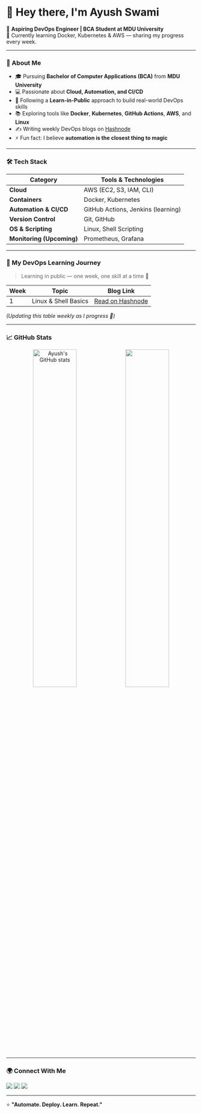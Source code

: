 # 👋 Hey there, I'm Ayush Swami  

🚀 **Aspiring DevOps Engineer | BCA Student at MDU University**  
🌱 Currently learning Docker, Kubernetes & AWS — sharing my progress every week.  

---

### 🧠 About Me
- 🎓 Pursuing **Bachelor of Computer Applications (BCA)** from **MDU University**
- 💻 Passionate about **Cloud, Automation, and CI/CD**
- 🧩 Following a **Learn-in-Public** approach to build real-world DevOps skills  
- 📚 Exploring tools like **Docker**, **Kubernetes**, **GitHub Actions**, **AWS**, and **Linux**
- ✍️ Writing weekly DevOps blogs on [Hashnode](https://hashnode.com/@Aayusssh)
- ⚡ Fun fact: I believe **automation is the closest thing to magic**

---

### 🛠️ Tech Stack
| Category | Tools & Technologies |
|-----------|----------------------|
| **Cloud** | AWS (EC2, S3, IAM, CLI) |
| **Containers** | Docker, Kubernetes |
| **Automation & CI/CD** | GitHub Actions, Jenkins (learning) |
| **Version Control** | Git, GitHub |
| **OS & Scripting** | Linux, Shell Scripting |
| **Monitoring (Upcoming)** | Prometheus, Grafana |

---

### 📅 My DevOps Learning Journey
> Learning in public — one week, one skill at a time 💪  

| Week | Topic | Blog Link |
|------|--------|-----------|
| 1 | Linux & Shell Basics | [Read on Hashnode](https://hashnode.com/@Aayusssh) |

*(Updating this table weekly as I progress 🚀)*  

---

### 📈 GitHub Stats
<p align="center">
  <img src="https://github-readme-stats.vercel.app/api?username=ayushroyal&show_icons=true&theme=radical" alt="Ayush's GitHub stats" width="48%" />
  <img src="https://github-readme-streak-stats.herokuapp.com/?user=ayushroyal&theme=radical" width="48%" />
</p>

---

### 🌍 Connect With Me
<p align="left">
  <a href="https://www.linkedin.com/in/aayush-swami-a14a48265" target="_blank"><img src="https://img.shields.io/badge/LinkedIn-0077B5?style=for-the-badge&logo=linkedin&logoColor=white"/></a>
  <a href="https://hashnode.com/@Aayusssh" target="_blank"><img src="https://img.shields.io/badge/Hashnode-2962FF?style=for-the-badge&logo=hashnode&logoColor=white"/></a>
  <a href="https://github.com/ayushroyal" target="_blank"><img src="https://img.shields.io/badge/GitHub-181717?style=for-the-badge&logo=github&logoColor=white"/></a>
</p>

---

⭐ **"Automate. Deploy. Learn. Repeat."**


